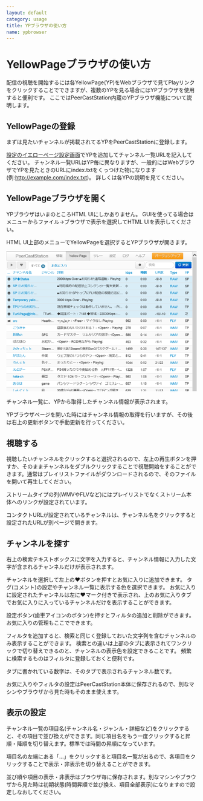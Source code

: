 ```yaml
---
layout: default
category: usage
title: YPブラウザの使い方
name: ypbrowser
---
```


YellowPageブラウザの使い方
======
配信の視聴を開始するには各YellowPage(YP)をWebブラウザで見てPlayリンクをクリックすることでできますが、複数のYPを見る場合にはYPブラウザを使用すると便利です。
ここではPeerCastStation内蔵のYPブラウザ機能について説明します。

YellowPageの登録
----------
まずは見たいチャンネルが掲載されてるYPをPeerCastStationに登録します。

[設定のイエローページ設定画面](settings.html)でYPを追加してチャンネル一覧URLを記入してください。
チャンネル一覧URLはYP毎に異なりますが、一般的にはWebブラウザでYPを見たときのURLにindex.txtをくっつけた物になります(例:http://example.com/index.txt)。
詳しくは各YPの説明を見てください。

YellowPageブラウザを開く
----------
YPブラウザはいまのところHTML UIにしかありません。
GUIを使ってる場合はメニューからファイル→ブラウザで表示を選択してHTML UIを表示してください。

HTML UI上部のメニューでYellowPageを選択するとYPブラウザが開きます。

![YPブラウザ画面](images/htmlui_ypbrowser00.png)

チャンネル一覧に、YPから取得したチャンネル情報が表示されます。

YPブラウザページを開いた時にはチャンネル情報の取得を行いますが、その後は右上の更新ボタンで手動更新を行ってください。

視聴する
--------
視聴したいチャンネルをクリックすると選択されるので、左上の再生ボタンを押すか、そのままチャンネルをダブルクリックすることで視聴開始をすることができます。通常はプレイリストファイルがダウンロードされるので、そのファイルを開いて再生してください。

ストリームタイプの列(WMVやFLVなど)にはプレイリストでなくストリーム本体へのリンクが設定されています。

コンタクトURLが設定されているチャンネルは、チャンネル名をクリックすると設定されたURLが別ページで開きます。

チャンネルを探す
----------------
右上の検索テキストボックスに文字を入力すると、チャンネル情報に入力した文字が含まれるチャンネルだけが表示されます。

チャンネルを選択して左上の♥ボタンを押すとお気に入りに追加できます。
タグ(コメント)の設定やチャンネル一覧に表示する色を選択できます。
お気に入りに設定されたチャンネルは左に♥マーク付きで表示され、上のお気に入りタブでお気に入りに入っているチャンネルだけを表示することができます。

設定ボタン(歯車アイコンのボタン)を押すとフィルタの追加と削除ができます。お気に入りの管理もここでできます。

フィルタを追加すると、検索と同じく登録しておいた文字列を含むチャンネルのみ表示することができます。
検索との違いは上部のタブに表示されてワンクリックで切り替えできるのと、チャンネルの表示色を設定できることです。
頻繁に検索するものはフィルタに登録しておくと便利です。

タブに書かれている数字は、そのタブで表示されるチャンネル数です。

お気に入りやフィルタの設定はPeerCastStation本体に保存されるので、別なマシンやブラウザから見た時もそのまま使えます。

表示の設定
----------
チャンネル一覧の項目名(チャンネル名・ジャンル・詳細など)をクリックすると、その項目で並び換えができます。同じ項目名をもう一度クリックすると昇順・降順を切り替えます。標準では時間の昇順になっています。

項目名の左端にある「...」をクリックすると項目名一覧が出るので、各項目をクリックすることで表示・非表示を切り替えることができます。

並び順や項目の表示・非表示はブラウザ毎に保存されます。別なマシンやブラウザから見た時は初期状態(時間昇順で並び換え、項目全部表示)になりますので設定しなおしてください。

